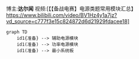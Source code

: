 博主:**达尔闻**
视频:[【【备战电赛】电源类题常用模块汇总】https://www.bilibili.com/video/BV1Hz4y1a7jz?vd_source=c777f3e15c824872d6d21929fdacee18]

```mermaid
graph TD
	id1{准备} --> 辅助电源模块
	id1(准备) --> 功率电源模块
	id1(准备) --> 最小系统板
```
